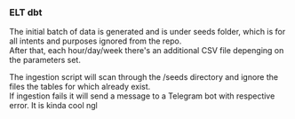 ### ELT dbt

The initial batch of data is generated and is under seeds folder, which is for all intents and purposes ignored from the repo. <br>
After that, each hour/day/week there's an additional CSV file depenging on the parameters set. <br>

The ingestion script will scan through the /seeds directory and ignore the files the tables for which already exist. <br>
If ingestion fails it will send a message to a Telegram bot with respective error. It is kinda cool ngl <br>

